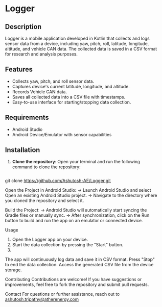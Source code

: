 # Logger

## Description
Logger is a mobile application developed in Kotlin that collects and logs sensor data from a device, including yaw, pitch, roll, latitude, longitude, altitude, and vehicle CAN data.
The collected data is saved in a CSV format for research and analysis purposes.

## Features
- Collects yaw, pitch, and roll sensor data.
- Captures device's current latitude, longitude, and altitude.
- Records Vehicle CAN data.
- Saves all collected data into a CSV file with timestamps.
- Easy-to-use interface for starting/stopping data collection.

## Requirements
- Android Studio
- Android Device/Emulator with sensor capabilities 

## Installation

1. **Clone the repository**: 
   Open your terminal and run the following command to clone the repository:
   ```bash
git clone https://github.com/Ashutosh-AE/Logger.git
   
Open the Project in Android Studio:
-> Launch Android Studio and select Open an existing Android Studio project.
-> Navigate to the directory where you cloned the repository and select it.

Build the Project:
-> Android Studio will automatically start syncing the Gradle files or manually sync.
-> After synchronization, click on the Run button to build and run the app on an emulator or connected device.

Usage
1) Open the Logger app on your device.
2) Start the data collection by pressing the "Start" button.
3) 
The app will continuously log data and save it in CSV format.
Press "Stop" to end the data collection.
Access the generated CSV file from the device storage.

Contributing
Contributions are welcome! If you have suggestions or improvements, feel free to fork the repository and submit pull requests.

Contact
For questions or further assistance, reach out to ashutosh.tripathy@atherenergy.com
